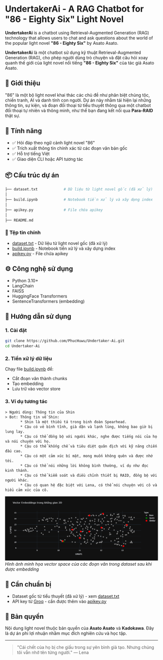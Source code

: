 # UndertakerAi - A RAG Chatbot for "86 - Eighty Six" Light Novel

**UndertakerAi** is a chatbot using Retrieval-Augmented Generation (RAG) technology that allows users to chat and ask questions about the world of the popular light novel **"86 - Eighty Six"** by Asato Asato.

**UndertakerAi** là một chatbot sử dụng kỹ thuật Retrieval-Augmented Generation (RAG), cho phép người dùng trò chuyện và đặt câu hỏi xoay quanh thế giới của light novel nổi tiếng **"86 - Eighty Six"** của tác giả Asato Asato.

## 🧠 Giới thiệu

"86" là một bộ light novel khai thác các chủ đề như phân biệt chủng tộc, chiến tranh, AI và danh tính con người. Dự án này nhằm tái hiện lại những thông tin, sự kiện, và đoạn đối thoại từ tiểu thuyết thông qua một chatbot đối thoại tự nhiên và thông minh, như thể bạn đang kết nối qua **Para-RAID** thật sự.

## 🚀 Tính năng

-   ✅ Hỏi đáp theo ngữ cảnh light novel "86"
-   ✅ Trích xuất thông tin chính xác từ các đoạn văn bản gốc
-   ✅ Hỗ trợ tiếng Việt
-   ✅ Giao diện CLI hoặc API tương tác

## 📦 Cấu trúc dự án

```bash
├── dataset.txt            # Dữ liệu từ light novel gốc (đã xử lý)
│
├── build.ipynb            # Notebook tiền xử lý và xây dựng index
│
├── apikey.py              # File chứa apikey
│
├── README.md
```

### 📁 Tệp tin chính

-   [dataset.txt](dataset.txt) - Dữ liệu từ light novel gốc (đã xử lý)
-   [build.ipynb](build.ipynb) - Notebook tiền xử lý và xây dựng index
-   [apikey.py](apikey.py) - File chứa apikey

## ⚙️ Công nghệ sử dụng

-   Python 3.10+
-   LangChain
-   FAISS
-   HuggingFace Transformers
-   SentenceTransformers (embedding)

## 📄 Hướng dẫn sử dụng

### 1. Cài đặt

```bash
git clone https://github.com/PhucHuwu/Undertaker-Ai.git
cd Undertaker-Ai
```

### 2. Tiền xử lý dữ liệu

Chạy file [build.ipynb](build.ipynb) để:

-   Cắt đoạn văn thành chunks
-   Tạo embedding
-   Lưu trữ vào vector store

### 3. Ví dụ tương tác

```text
> Người dùng: Thông tin của Shin
> Bot: Thông tin về Shin:
       * Shin là một thiếu tá trong binh đoàn Spearhead.
       * Cậu có vẻ bình tĩnh, già dặn và lạnh lùng, không bao giờ bị lung lay.
       * Cậu có thể đồng bộ với người khác, nghe được tiếng nói của họ và nói chuyện với họ.
       * Cậu có thể khống chế và tiêu diệt quân địch với kỹ năng chiến đấu cao.
       * Cậu có một cảm xúc bí mật, mong muốn không quên và được nhớ tới.
       * Cậu có thể nói những lời không bình thường, ví dụ như đọc kinh thánh.
       * Cậu có thể kiểm soát và điều chỉnh thiết bị RAID, đồng bộ với người khác.
       * Cậu có quan hệ đặc biệt với Lena, có thể nói chuyện với cô và hiểu cảm xúc của cô.
```

![Vector Visualization](vector_visualization.png)
_Hình ảnh minh họa vector space của các đoạn văn trong dataset sau khi được embedding_

## 🧩 Cần chuẩn bị

-   Dataset gốc từ tiểu thuyết (đã xử lý) - xem [dataset.txt](dataset.txt)
-   API key từ [Groq](https://groq.com/) - cần được thêm vào [apikey.py](apikey.py)

## 📜 Bản quyền

Nội dung light novel thuộc bản quyền của **Asato Asato** và **Kadokawa**. Đây là dự án phi lợi nhuận nhằm mục đích nghiên cứu và học tập.

---

> "Cái chết của họ bị che giấu trong sự yên bình giả tạo. Nhưng chúng tôi vẫn nhớ tên từng người." — Lena
